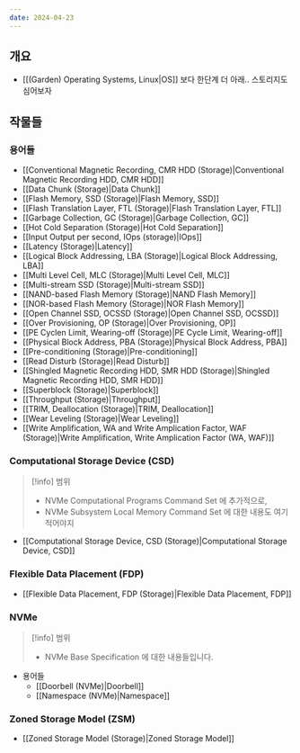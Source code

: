 ```yaml
---
date: 2024-04-23
---
```

## 개요

- [[(Garden) Operating Systems, Linux|OS]] 보다 한단계 더 아래.. 스토리지도 심어보자

## 작물들

### 용어들

- [[Conventional Magnetic Recording, CMR HDD (Storage)|Conventional Magnetic Recording HDD, CMR HDD]]
- [[Data Chunk (Storage)|Data Chunk]]
- [[Flash Memory, SSD (Storage)|Flash Memory, SSD]]
- [[Flash Translation Layer, FTL (Storage)|Flash Translation Layer, FTL]]
- [[Garbage Collection, GC (Storage)|Garbage Collection, GC]]
- [[Hot Cold Separation (Storage)|Hot Cold Separation]]
- [[Input Output per second, IOps (storage)|IOps]]
- [[Latency (Storage)|Latency]]
- [[Logical Block Addressing, LBA (Storage)|Logical Block Addressing, LBA]]
- [[Multi Level Cell, MLC (Storage)|Multi Level Cell, MLC]]
- [[Multi-stream SSD (Storage)|Multi-stream SSD]]
- [[NAND-based Flash Memory (Storage)|NAND Flash Memory]]
- [[NOR-based Flash Memory (Storage)|NOR Flash Memory]]
- [[Open Channel SSD, OCSSD (Storage)|Open Channel SSD, OCSSD]]
- [[Over Provisioning, OP (Storage)|Over Provisioning, OP]]
- [[PE Cyclen Limit, Wearing-off (Storage)|PE Cycle Limit, Wearing-off]]
- [[Physical Block Address, PBA (Storage)|Physical Block Address, PBA]]
- [[Pre-conditioning (Storage)|Pre-conditioning]]
- [[Read Disturb (Storage)|Read Disturb]]
- [[Shingled Magnetic Recording HDD, SMR HDD (Storage)|Shingled Magnetic Recording HDD, SMR HDD]]
- [[Superblock (Storage)|Superblock]]
- [[Throughput (Storage)|Throughput]]
- [[TRIM, Deallocation (Storage)|TRIM, Deallocation]]
- [[Wear Leveling (Storage)|Wear Leveling]]
- [[Write Amplification, WA and Write Amplication Factor, WAF (Storage)|Write Amplification, Write Amplication Factor (WA, WAF)]]

### Computational Storage Device (CSD)

> [!info] 범위
> - NVMe Computational Programs Command Set 에 추가적으로,
> - NVMe Subsystem Local Memory Command Set 에 대한 내용도 여기 적어야지

- [[Computational Storage Device, CSD (Storage)|Computational Storage Device, CSD]]

### Flexible Data Placement (FDP)

- [[Flexible Data Placement, FDP (Storage)|Flexible Data Placement, FDP]]

### NVMe

> [!info] 범위
> - NVMe Base Specification 에 대한 내용들입니다.

- 용어들
	- [[Doorbell (NVMe)|Doorbell]]
	- [[Namespace (NVMe)|Namespace]]

### Zoned Storage Model (ZSM)

- [[Zoned Storage Model (Storage)|Zoned Storage Model]]